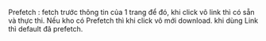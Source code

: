 Prefetch : fetch trước thông tin của 1 trang để đó, khi click vô link thì có sẵn và thực thi. Nếu kho có Prefetch thì khi click vô mới download.
khi dùng Link thì default đã prefetch.
